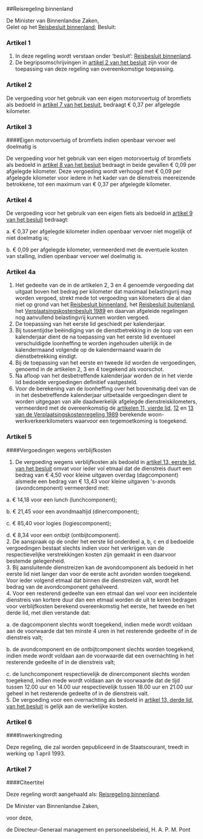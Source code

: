 <meta http-equiv='Content-Type' content='text/html; charset=utf-8' />

##Reisregeling binnenland

De Minister van Binnenlandse Zaken,  
Gelet op het [Reisbesluit binnenland](../../../../AMvB/reisbesluit/binnenland/BWBR0005889/README.md);
Besluit:    

### Artikel  1  

1.  In deze regeling wordt verstaan onder ‘besluit’: [Reisbesluit binnenland](../../../../AMvB/reisbesluit/binnenland/BWBR0005889/README.md).   
2.  De begripsomschrijvingen in [artikel 2 van het besluit](../../../../AMvB/reisbesluit/binnenland/BWBR0005889/README.md) zijn voor de toepassing van deze regeling van overeenkomstige toepassing.  

### Artikel  2  

De vergoeding voor het gebruik van een eigen motorvoertuig of bromfiets als bedoeld in [artikel 7 van het besluit](../../../../AMvB/reisbesluit/binnenland/BWBR0005889/README.md), bedraagt € 0,37 per afgelegde kilometer. 

### Artikel  3  

####Eigen motorvoertuig of bromfiets indien openbaar vervoer wel doelmatig is

De vergoeding voor het gebruik van een eigen motorvoertuig of bromfiets als bedoeld in [artikel 8 van het besluit](../../../../AMvB/reisbesluit/binnenland/BWBR0005889/README.md) bedraagt in beide gevallen € 0,09 per afgelegde kilometer. Deze vergoeding wordt verhoogd met € 0,09 per afgelegde kilometer voor iedere in het kader van de dienstreis meereizende betrokkene, tot een maximum van € 0,37 per afgelegde kilometer. 

### Artikel  4  

De vergoeding voor het gebruik van een eigen fiets als bedoeld in [artikel 9 van het besluit](../../../../AMvB/reisbesluit/binnenland/BWBR0005889/README.md) bedraagt: 

a. € 0,37 per afgelegde kilometer indien openbaar vervoer niet mogelijk of niet doelmatig is;  

b. € 0,09 per afgelegde kilometer, vermeerderd met de eventuele kosten van stalling, indien openbaar vervoer wel doelmatig is.   

### Artikel  4a  

1.   Het gedeelte van de in de artikelen 2, 3 en 4 genoemde vergoeding dat uitgaat boven het bedrag per kilometer dat maximaal belastingvrij mag worden vergoed, strekt mede tot vergoeding van kilometers die al dan niet op grond van het [Reisbesluit binnenland](../../../../AMvB/reisbesluit/binnenland/BWBR0005889/README.md), het [Reisbesluit buitenland](../../../../AMvB/reisbesluit/buitenland/BWBR0006842/README.md), het [Verplaatsingskostenbesluit 1989](../../../../AMvB/verplaatsingskostenbesluit/1989/BWBR0004630/README.md) en daarvan afgeleide regelingen nog aanvullend belastingvrij kunnen worden vergoed.   
2.  De toepassing van het eerste lid geschiedt per kalenderjaar.   
3.   Bij tussentijdse beëindiging van de dienstbetrekking in de loop van een kalenderjaar dient de na toepassing van het eerste lid eventueel verschuldigde loonheffing te worden ingehouden uiterlijk in de kalendermaand volgende op de kalendermaand waarin de dienstbetrekking eindigt.   
4.  Bij de toepassing van het eerste en tweede lid worden de vergoedingen, genoemd in de artikelen 2, 3 en 4 toegekend als voorschot.   
5.   Na afloop van het desbetreffende kalenderjaar worden de in het vierde lid bedoelde vergoedingen definitief vastgesteld.   
6.  Voor de berekening van de loonheffing over het bovenmatig deel van de in het desbetreffende kalenderjaar uitbetaalde vergoedingen dient te worden uitgegaan van alle daadwerkelijk afgelegde dienstreiskilometers, vermeerderd met de overeenkomstig de [artikelen 11, vierde lid](../../../../ministeriele-regeling/verplaatsingskostenregeling/1989/BWBR0004633/README.md), [12](../../../../ministeriele-regeling/verplaatsingskostenregeling/1989/BWBR0004633/README.md) en [13 van de Verplaatsingskostenregeling 1989](../../../../ministeriele-regeling/verplaatsingskostenregeling/1989/BWBR0004633/README.md) berekende woon-werkverkeerkilometers waarvoor een tegemoetkoming is toegekend.  

### Artikel  5  

####Vergoedingen wegens verblijfkosten

1.  De vergoeding wegens verblijfkosten als bedoeld in [artikel 13, eerste lid, van het besluit](../../../../AMvB/reisbesluit/binnenland/BWBR0005889/README.md) omvat voor ieder vol etmaal dat de dienstreis duurt een bedrag van € 4,50 voor kleine uitgaven overdag (dagcomponent) alsmede een bedrag van € 13,43 voor kleine uitgaven 's-avonds (avondcomponent) vermeerderd met: 

a. € 14,18 voor een lunch (lunchcomponent); 

b. € 21,45 voor een avondmaaltijd (dinercomponent); 

c. € 85,40 voor logies (logiescomponent); 

d. € 8,34 voor een ontbijt (ontbijtcomponent).    
2.  De aanspraak op de onder het eerste lid onderdeel a, b, c en d bedoelde vergoedingen bestaat slechts indien voor het verkrijgen van de respectievelijke verstrekkingen kosten zijn gemaakt in een daarvoor bestemde gelegenheid.   
3.  Bij aansluitende dienstreizen kan de avondcomponent als bedoeld in het eerste lid niet langer dan voor de eerste acht avonden worden toegekend. Voor ieder volgend etmaal dat binnen die dienstreizen valt, wordt het bedrag van de avondcomponent gehalveerd.   
4.  Voor een resterend gedeelte van een etmaal dan wel voor een incidentele dienstreis van kortere duur dan een etmaal worden de uit te keren bedragen voor verblijfkosten berekend overeenkomstig het eerste, het tweede en het derde lid, met dien verstande dat: 

a. de dagcomponent slechts wordt toegekend, indien mede wordt voldaan aan de voorwaarde dat ten minste 4 uren in het resterende gedeelte of in de dienstreis valt; 

b. de avondcomponent en de ontbijtcomponent slechts worden toegekend, indien mede wordt voldaan aan de voorwaarde dat een overnachting in het resterende gedeelte of in de dienstreis valt; 

c. de lunchcomponent respectievelijk de dinercomponent slechts worden toegekend, indien mede wordt voldaan aan de voorwaarde dat de tijd tussen 12.00 uur en 14.00 uur respectievelijk tussen 18.00 uur en 21.00 uur geheel in het resterende gedeelte of in de dienstreis valt.    
5.  De vergoeding voor een overnachting als bedoeld in [artikel 13, derde lid, van het besluit](../../../../AMvB/reisbesluit/binnenland/BWBR0005889/README.md) is gelijk aan de werkelijke kosten.  

### Artikel  6  

####Inwerkingtreding

Deze regeling, die zal worden gepubliceerd in de Staatscourant, treedt in werking op 1 april 1993. 

### Artikel  7  

####Citeertitel

Deze regeling wordt aangehaald als: [Reisregeling binnenland](../../../../ministeriele-regeling/reisregeling/binnenland/BWBR0005912/README.md). 

De 
Minister  van Binnenlandse Zaken, 

voor deze, 

de 
Directeur-Generaal management en personeelsbeleid, 
H. A. P. M. Pont      
